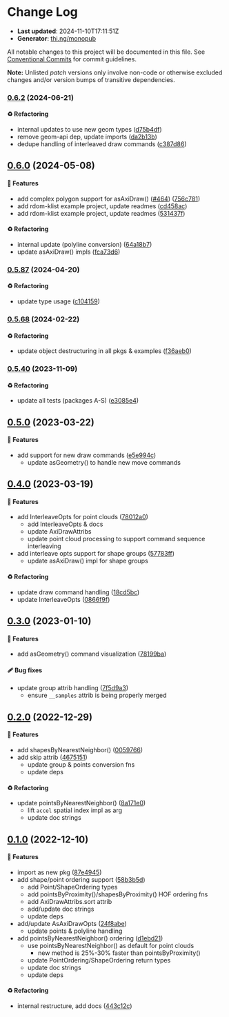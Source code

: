 # Change Log

- **Last updated**: 2024-11-10T17:11:51Z
- **Generator**: [thi.ng/monopub](https://thi.ng/monopub)

All notable changes to this project will be documented in this file.
See [Conventional Commits](https://conventionalcommits.org/) for commit guidelines.

**Note:** Unlisted _patch_ versions only involve non-code or otherwise excluded changes
and/or version bumps of transitive dependencies.

### [0.6.2](https://github.com/thi-ng/umbrella/tree/@thi.ng/geom-axidraw@0.6.2) (2024-06-21)

#### ♻️ Refactoring

- internal updates to use new geom types ([d75b4df](https://github.com/thi-ng/umbrella/commit/d75b4df))
- remove geom-api dep, update imports ([da2b13b](https://github.com/thi-ng/umbrella/commit/da2b13b))
- dedupe handling of interleaved draw commands ([c387d86](https://github.com/thi-ng/umbrella/commit/c387d86))

## [0.6.0](https://github.com/thi-ng/umbrella/tree/@thi.ng/geom-axidraw@0.6.0) (2024-05-08)

#### 🚀 Features

- add complex polygon support for asAxiDraw() ([#464](https://github.com/thi-ng/umbrella/issues/464)) ([756c781](https://github.com/thi-ng/umbrella/commit/756c781))
- add rdom-klist example project, update readmes ([cd458ac](https://github.com/thi-ng/umbrella/commit/cd458ac))
- add rdom-klist example project, update readmes ([531437f](https://github.com/thi-ng/umbrella/commit/531437f))

#### ♻️ Refactoring

- internal update (polyline conversion) ([64a18b7](https://github.com/thi-ng/umbrella/commit/64a18b7))
- update asAxiDraw() impls ([fca73d6](https://github.com/thi-ng/umbrella/commit/fca73d6))

### [0.5.87](https://github.com/thi-ng/umbrella/tree/@thi.ng/geom-axidraw@0.5.87) (2024-04-20)

#### ♻️ Refactoring

- update type usage ([c104159](https://github.com/thi-ng/umbrella/commit/c104159))

### [0.5.68](https://github.com/thi-ng/umbrella/tree/@thi.ng/geom-axidraw@0.5.68) (2024-02-22)

#### ♻️ Refactoring

- update object destructuring in all pkgs & examples ([f36aeb0](https://github.com/thi-ng/umbrella/commit/f36aeb0))

### [0.5.40](https://github.com/thi-ng/umbrella/tree/@thi.ng/geom-axidraw@0.5.40) (2023-11-09)

#### ♻️ Refactoring

- update all tests (packages A-S) ([e3085e4](https://github.com/thi-ng/umbrella/commit/e3085e4))

## [0.5.0](https://github.com/thi-ng/umbrella/tree/@thi.ng/geom-axidraw@0.5.0) (2023-03-22)

#### 🚀 Features

- add support for new draw commands ([e5e994c](https://github.com/thi-ng/umbrella/commit/e5e994c))
  - update asGeometry() to handle new move commands

## [0.4.0](https://github.com/thi-ng/umbrella/tree/@thi.ng/geom-axidraw@0.4.0) (2023-03-19)

#### 🚀 Features

- add InterleaveOpts for point clouds ([78012a0](https://github.com/thi-ng/umbrella/commit/78012a0))
  - add InterleaveOpts & docs
  - update AxiDrawAttribs
  - update point cloud processing to support command sequence interleaving
- add interleave opts support for shape groups ([57783ff](https://github.com/thi-ng/umbrella/commit/57783ff))
  - update asAxiDraw() impl for shape groups

#### ♻️ Refactoring

- update draw command handling ([18cd5bc](https://github.com/thi-ng/umbrella/commit/18cd5bc))
- update InterleaveOpts ([0866f9f](https://github.com/thi-ng/umbrella/commit/0866f9f))

## [0.3.0](https://github.com/thi-ng/umbrella/tree/@thi.ng/geom-axidraw@0.3.0) (2023-01-10)

#### 🚀 Features

- add asGeometry() command visualization ([78199ba](https://github.com/thi-ng/umbrella/commit/78199ba))

#### 🩹 Bug fixes

- update group attrib handling ([7f5d9a3](https://github.com/thi-ng/umbrella/commit/7f5d9a3))
  - ensure `__samples` attrib is being properly merged

## [0.2.0](https://github.com/thi-ng/umbrella/tree/@thi.ng/geom-axidraw@0.2.0) (2022-12-29)

#### 🚀 Features

- add shapesByNearestNeighbor() ([0059766](https://github.com/thi-ng/umbrella/commit/0059766))
- add skip attrib ([4675151](https://github.com/thi-ng/umbrella/commit/4675151))
  - update group & points conversion fns
  - update deps

#### ♻️ Refactoring

- update pointsByNearestNeighbor() ([8a171e0](https://github.com/thi-ng/umbrella/commit/8a171e0))
  - lift `accel` spatial index impl as arg
  - update doc strings

## [0.1.0](https://github.com/thi-ng/umbrella/tree/@thi.ng/geom-axidraw@0.1.0) (2022-12-10)

#### 🚀 Features

- import as new pkg ([87e4945](https://github.com/thi-ng/umbrella/commit/87e4945))
- add shape/point ordering support ([58b3b5d](https://github.com/thi-ng/umbrella/commit/58b3b5d))
  - add Point/ShapeOrdering types
  - add pointsByProximity()/shapesByProximity() HOF ordering fns
  - add AxiDrawAttribs.sort attrib
  - add/update doc strings
  - update deps
- add/update AsAxiDrawOpts ([24f8abe](https://github.com/thi-ng/umbrella/commit/24f8abe))
  - update points & polyline handling
- add pointsByNearestNeighbor() ordering ([d1ebd21](https://github.com/thi-ng/umbrella/commit/d1ebd21))
  - use pointsByNearestNeighbor() as default for point clouds
    - new method is 25%-30% faster than pointsByProximity()
  - update PointOrdering/ShapeOrdering return types
  - update doc strings
  - update deps

#### ♻️ Refactoring

- internal restructure, add docs ([443c12c](https://github.com/thi-ng/umbrella/commit/443c12c))
